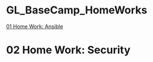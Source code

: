 # GL_BaseCamp_HomeWorks
<!DOCTYPE html>
<html>
<body>
    
<a href="https://github.com/viva2021/GL_BaseCamp_HomeWorks/blob/84146d878167aab37902ad335abd05c0a9087828/01%20Home%20Work:%20Ansible/README.md">01 Home Work: Ansible</a>
    
<h1>02 Home Work: Security</h1>

</body>
</html>
